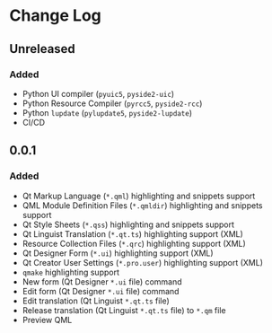 # Change Log

## Unreleased

### Added

* Python UI compiler (`pyuic5`, `pyside2-uic`)
* Python Resource Compiler (`pyrcc5`, `pyside2-rcc`)
* Python `lupdate` (`pylupdate5`, `pyside2-lupdate`)
* CI/CD

## 0.0.1

### Added

* Qt Markup Language (`*.qml`) highlighting and snippets support
* QML Module Definition Files (`*.qmldir`) highlighting and snippets support
* Qt Style Sheets (`*.qss`) highlighting and snippets support
* Qt Linguist Translation (`*.qt.ts`) highlighting support (XML)
* Resource Collection Files (`*.qrc`) highlighting support (XML)
* Qt Designer Form (`*.ui`) highlighting support (XML)
* Qt Creator User Settings (`*.pro.user`) highlighting support (XML)
* `qmake` highlighting support
* New form (Qt Designer `*.ui` file) command
* Edit form (Qt Designer `*.ui` file) command
* Edit translation (Qt Linguist `*.qt.ts` file)
* Release translation (Qt Linguist `*.qt.ts` file) to `*.qm` file
* Preview QML
